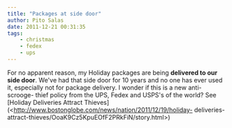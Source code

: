 ```yaml
---
title: "Packages at side door"
author: Pito Salas
date: 2011-12-21 00:31:35
tags:
    - christmas
    - fedex
    - ups
---
```



For no apparent reason, my Holiday packages are being **delivered to our side
door**. We've had that side door for 10 years and no one has ever used it,
especially not for package delivery. I wonder if this is a new anti-scrooge-
thief policy from the UPS, Fedex and USPS's of the world? See [Holiday
Deliveries Attract
Thieves](<http://www.bostonglobe.com/news/nation/2011/12/19/holiday-
deliveries-attract-thieves/OoaK9Cz5KpuEOfF2PRkFiN/story.html>)


